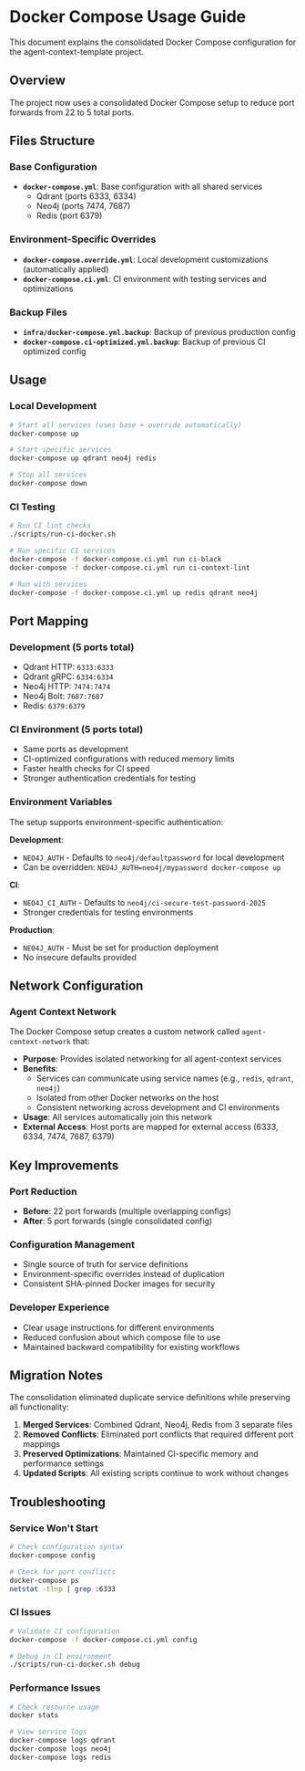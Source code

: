 # Docker Compose Usage Guide

This document explains the consolidated Docker Compose configuration for the agent-context-template project.

## Overview

The project now uses a consolidated Docker Compose setup to reduce port forwards from 22 to 5 total ports.

## Files Structure

### Base Configuration
- **`docker-compose.yml`**: Base configuration with all shared services
  - Qdrant (ports 6333, 6334)
  - Neo4j (ports 7474, 7687)
  - Redis (port 6379)

### Environment-Specific Overrides
- **`docker-compose.override.yml`**: Local development customizations (automatically applied)
- **`docker-compose.ci.yml`**: CI environment with testing services and optimizations

### Backup Files
- **`infra/docker-compose.yml.backup`**: Backup of previous production config
- **`docker-compose.ci-optimized.yml.backup`**: Backup of previous CI optimized config

## Usage

### Local Development
```bash
# Start all services (uses base + override automatically)
docker-compose up

# Start specific services
docker-compose up qdrant neo4j redis

# Stop all services
docker-compose down
```

### CI Testing
```bash
# Run CI lint checks
./scripts/run-ci-docker.sh

# Run specific CI services
docker-compose -f docker-compose.ci.yml run ci-black
docker-compose -f docker-compose.ci.yml run ci-context-lint

# Run with services
docker-compose -f docker-compose.ci.yml up redis qdrant neo4j
```

## Port Mapping

### Development (5 ports total)
- Qdrant HTTP: `6333:6333`
- Qdrant gRPC: `6334:6334`
- Neo4j HTTP: `7474:7474`
- Neo4j Bolt: `7687:7687`
- Redis: `6379:6379`

### CI Environment (5 ports total)
- Same ports as development
- CI-optimized configurations with reduced memory limits
- Faster health checks for CI speed
- Stronger authentication credentials for testing

### Environment Variables

The setup supports environment-specific authentication:

**Development**:
- `NEO4J_AUTH` - Defaults to `neo4j/defaultpassword` for local development
- Can be overridden: `NEO4J_AUTH=neo4j/mypassword docker-compose up`

**CI**:
- `NEO4J_CI_AUTH` - Defaults to `neo4j/ci-secure-test-password-2025`
- Stronger credentials for testing environments

**Production**:
- `NEO4J_AUTH` - Must be set for production deployment
- No insecure defaults provided

## Network Configuration

### Agent Context Network
The Docker Compose setup creates a custom network called `agent-context-network` that:

- **Purpose**: Provides isolated networking for all agent-context services
- **Benefits**:
  - Services can communicate using service names (e.g., `redis`, `qdrant`, `neo4j`)
  - Isolated from other Docker networks on the host
  - Consistent networking across development and CI environments
- **Usage**: All services automatically join this network
- **External Access**: Host ports are mapped for external access (6333, 6334, 7474, 7687, 6379)

## Key Improvements

### Port Reduction
- **Before**: 22 port forwards (multiple overlapping configs)
- **After**: 5 port forwards (single consolidated config)

### Configuration Management
- Single source of truth for service definitions
- Environment-specific overrides instead of duplication
- Consistent SHA-pinned Docker images for security

### Developer Experience
- Clear usage instructions for different environments
- Reduced confusion about which compose file to use
- Maintained backward compatibility for existing workflows

## Migration Notes

The consolidation eliminated duplicate service definitions while preserving all functionality:

1. **Merged Services**: Combined Qdrant, Neo4j, Redis from 3 separate files
2. **Removed Conflicts**: Eliminated port conflicts that required different port mappings
3. **Preserved Optimizations**: Maintained CI-specific memory and performance settings
4. **Updated Scripts**: All existing scripts continue to work without changes

## Troubleshooting

### Service Won't Start
```bash
# Check configuration syntax
docker-compose config

# Check for port conflicts
docker-compose ps
netstat -tlnp | grep :6333
```

### CI Issues
```bash
# Validate CI configuration
docker-compose -f docker-compose.ci.yml config

# Debug in CI environment
./scripts/run-ci-docker.sh debug
```

### Performance Issues
```bash
# Check resource usage
docker stats

# View service logs
docker-compose logs qdrant
docker-compose logs neo4j
docker-compose logs redis
```
